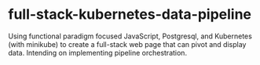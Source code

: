 # full-stack-kubernetes-data-pipeline
Using functional paradigm focused JavaScript, Postgresql, and Kubernetes (with minikube) to create a full-stack web page that can pivot and display data. Intending on implementing pipeline orchestration.
